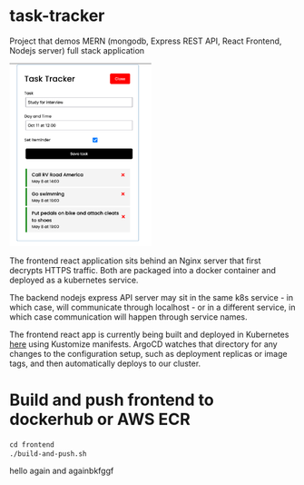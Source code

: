 # task-tracker
Project that demos MERN (mongodb, Express REST API, React Frontend, Nodejs server) full stack application

<img src="task-tracker-app.png" width='250'>

The frontend react application sits behind an Nginx server that first decrypts HTTPS traffic. Both are packaged into a docker container and deployed as a kubernetes service.

The backend nodejs express API server may sit in the same k8s service - in which case, will communicate through localhost - or in a different service, in which case communication will happen through service names.

The frontend react app is currently being built and deployed in Kubernetes [here](https://github.com/davidfox87/terraform-eks-acm-alb-istio/tree/main/applications/task-tracker-app) using Kustomize manifests. ArgoCD watches that directory for any changes to the configuration setup, such as deployment replicas or image tags, and then automatically deploys to our cluster.


# Build and push frontend to dockerhub or AWS ECR
```
cd frontend
./build-and-push.sh
```


hello again and againbkfggf